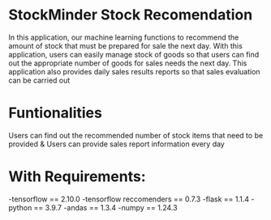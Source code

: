 <h1>StockMinder Stock Recomendation</h1>
In this application, our machine learning functions to recommend the amount of stock that must be prepared for sale the next day. With this application, users can easily manage stock of goods so that users can find out the appropriate number of goods for sales needs the next day. This application also provides daily sales results reports so that sales evaluation can be carried out

<h1>Funtionalities</h1>
Users can find out the recommended number of stock items that need to be provided & Users can provide sales report information every day

<h1>With Requirements:</h1>
-tensorflow == 2.10.0
-tensorflow reccomenders == 0.7.3
-flask == 1.1.4
-python == 3.9.7
-andas == 1.3.4
-numpy == 1.24.3
